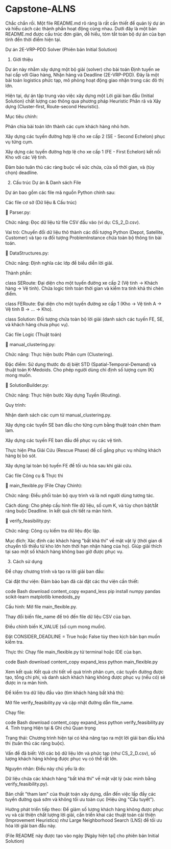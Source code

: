 # Capstone-ALNS
Chắc chắn rồi. Một file README.md rõ ràng là rất cần thiết để quản lý dự án và hiểu cách các thành phần hoạt động cùng nhau. Dưới đây là một bản README.md được cấu trúc đơn giản, dễ hiểu, tóm tắt toàn bộ dự án của bạn tính đến thời điểm hiện tại.

Dự án 2E-VRP-PDD Solver (Phiên bản Initial Solution)
1. Giới thiệu

Dự án này nhằm xây dựng một bộ giải (solver) cho bài toán Định tuyến xe hai cấp với Giao hàng, Nhận hàng và Deadline (2E-VRP-PDD). Đây là một bài toán logistics phức tạp, mô phỏng hoạt động giao nhận trong các đô thị lớn.

Hiện tại, dự án tập trung vào việc xây dựng một Lời giải ban đầu (Initial Solution) chất lượng cao thông qua phương pháp Heuristic Phân rã và Xây dựng (Cluster-first, Route-second Heuristic).

Mục tiêu chính:

Phân chia bài toán lớn thành các cụm khách hàng nhỏ hơn.

Xây dựng các tuyến đường hợp lệ cho xe cấp 2 (SE - Second Echelon) phục vụ từng cụm.

Xây dựng các tuyến đường hợp lệ cho xe cấp 1 (FE - First Echelon) kết nối Kho với các Vệ tinh.

Đảm bảo tuân thủ các ràng buộc về sức chứa, cửa sổ thời gian, và (tùy chọn) deadline.

2. Cấu trúc Dự án & Danh sách File

Dự án bao gồm các file mã nguồn Python chính sau:

Các file cơ sở (Dữ liệu & Cấu trúc)

📄 Parser.py:

Chức năng: Đọc dữ liệu từ file CSV đầu vào (ví dụ: CS_2_D.csv).

Vai trò: Chuyển đổi dữ liệu thô thành các đối tượng Python (Depot, Satellite, Customer) và tạo ra đối tượng ProblemInstance chứa toàn bộ thông tin bài toán.

📄 DataStructures.py:

Chức năng: Định nghĩa các lớp để biểu diễn lời giải.

Thành phần:

class SERoute: Đại diện cho một tuyến đường xe cấp 2 (Vệ tinh -> Khách hàng -> Vệ tinh). Chứa logic tính toán thời gian và kiểm tra tính khả thi chèn điểm.

class FERoute: Đại diện cho một tuyến đường xe cấp 1 (Kho -> Vệ tinh A -> Vệ tinh B -> ... -> Kho).

class Solution: Đối tượng chứa toàn bộ lời giải (danh sách các tuyến FE, SE, và khách hàng chưa phục vụ).

Các file Logic (Thuật toán)

📄 manual_clustering.py:

Chức năng: Thực hiện bước Phân cụm (Clustering).

Đặc điểm: Sử dụng thước đo dị biệt STD (Spatial-Temporal-Demand) và thuật toán K-Medoids. Cho phép người dùng chỉ định số lượng cụm (K) mong muốn.

📄 SolutionBuilder.py:

Chức năng: Thực hiện bước Xây dựng Tuyến (Routing).

Quy trình:

Nhận danh sách các cụm từ manual_clustering.py.

Xây dựng các tuyến SE ban đầu cho từng cụm bằng thuật toán chèn tham lam.

Xây dựng các tuyến FE ban đầu để phục vụ các vệ tinh.

Thực hiện Pha Giải Cứu (Rescue Phase) để cố gắng phục vụ những khách hàng bị bỏ sót.

Xây dựng lại toàn bộ tuyến FE để tối ưu hóa sau khi giải cứu.

Các file Công cụ & Thực thi

📄 main_flexible.py (File Chạy Chính):

Chức năng: Điều phối toàn bộ quy trình và là nơi người dùng tương tác.

Cách dùng: Cho phép cấu hình file dữ liệu, số cụm K, và tùy chọn bật/tắt ràng buộc Deadline. In kết quả chi tiết ra màn hình.

📄 verify_feasibility.py:

Chức năng: Công cụ kiểm tra dữ liệu độc lập.

Mục đích: Xác định các khách hàng "bất khả thi" về mặt vật lý (thời gian di chuyển tối thiểu từ kho lớn hơn thời hạn nhận hàng của họ). Giúp giải thích tại sao một số khách hàng không bao giờ được phục vụ.

3. Cách sử dụng

Để chạy chương trình và tạo ra lời giải ban đầu:

Cài đặt thư viện: Đảm bảo bạn đã cài đặt các thư viện cần thiết:

code
Bash
download
content_copy
expand_less
pip install numpy pandas scikit-learn matplotlib kmedoids_py

Cấu hình: Mở file main_flexible.py.

Thay đổi biến file_name để trỏ đến file dữ liệu CSV của bạn.

Điều chỉnh biến K_VALUE (số cụm mong muốn).

Đặt CONSIDER_DEADLINE = True hoặc False tùy theo kịch bản bạn muốn kiểm tra.

Thực thi: Chạy file main_flexible.py từ terminal hoặc IDE của bạn.

code
Bash
download
content_copy
expand_less
python main_flexible.py

Xem kết quả: Kết quả chi tiết về quá trình phân cụm, các tuyến đường được tạo, tổng chi phí, và danh sách khách hàng không được phục vụ (nếu có) sẽ được in ra màn hình.

Để kiểm tra dữ liệu đầu vào (tìm khách hàng bất khả thi):

Mở file verify_feasibility.py và cập nhật đường dẫn file_name.

Chạy file:

code
Bash
download
content_copy
expand_less
python verify_feasibility.py
4. Tình trạng Hiện tại & Ghi chú Quan trọng

Trạng thái: Chương trình hiện tại có khả năng tạo ra một lời giải ban đầu khả thi (tuân thủ các ràng buộc).

Vấn đề đã biết: Với các bộ dữ liệu lớn và phức tạp (như CS_2_D.csv), số lượng khách hàng không được phục vụ có thể rất lớn.

Nguyên nhân: Điều này chủ yếu là do:

Dữ liệu chứa các khách hàng "bất khả thi" về mặt vật lý (xác minh bằng verify_feasibility.py).

Bản chất "tham lam" của thuật toán xây dựng, dẫn đến việc lấp đầy các tuyến đường quá sớm và không tối ưu toàn cục (Hiệu ứng "Cầu tuyết").

Hướng phát triển tiếp theo: Để giảm số lượng khách hàng không được phục vụ và cải thiện chất lượng lời giải, cần triển khai các thuật toán cải thiện (Improvement Heuristics) như Large Neighborhood Search (LNS) để tối ưu hóa lời giải ban đầu này.

(File README này được tạo vào ngày [Ngày hiện tại] cho phiên bản Initial Solution)
